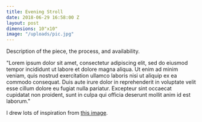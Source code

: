 ```yaml
---
title: Evening Stroll
date: 2018-06-29 16:58:00 Z
layout: post
dimensions: 10"x10"
image: "/uploads/pic.jpg"
---
```


Description of the piece, the process, and availability.

"Lorem ipsum dolor sit amet, consectetur adipiscing elit, sed do eiusmod tempor incididunt ut labore et dolore magna aliqua. Ut enim ad minim veniam, quis nostrud exercitation ullamco laboris nisi ut aliquip ex ea commodo consequat. Duis aute irure dolor in reprehenderit in voluptate velit esse cillum dolore eu fugiat nulla pariatur. Excepteur sint occaecat cupidatat non proident, sunt in culpa qui officia deserunt mollit anim id est laborum."

I drew lots of inspiration from [this image](/uploads/pic.jpg).